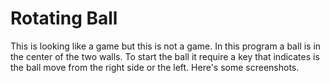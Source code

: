 # Rotating Ball
This is looking like a game but this is not a game. In this program a ball is in the center of the two walls.
To start the ball it require a key that indicates is the ball move from the right side or the left.
Here's some screenshots.

